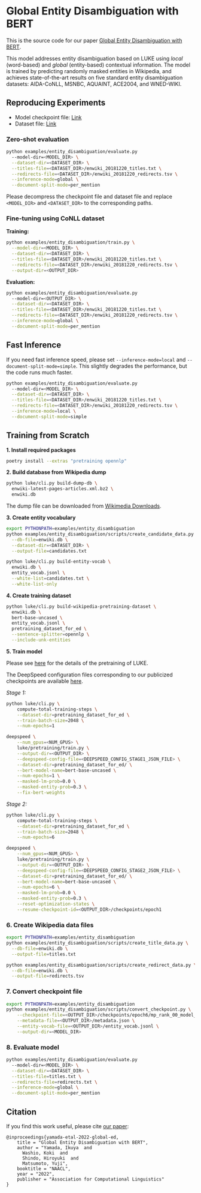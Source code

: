 # Global Entity Disambiguation with BERT

This is the source code for our paper
[Global Entity Disambiguation with BERT](https://arxiv.org/abs/1909.00426).

This model addresses entity disambiguation based on LUKE using _local_
(word-based) and _global_ (entity-based) contextual information. The model is
trained by predicting randomly masked entities in Wikipedia, and achieves
state-of-the-art results on five standard entity disambiguation datasets:
AIDA-CoNLL, MSNBC, AQUAINT, ACE2004, and WNED-WIKI.

## Reproducing Experiments

- Model checkpoint file:
  [Link](https://drive.google.com/file/d/1aDx7PUsycyFGdHDF8RHCiq_LZ5hesWXX/view?usp=sharing)
- Dataset file:
  [Link](https://drive.google.com/file/d/1vjzrlp0uYtI6gjpnExdF3MtK21Orx9Lg/view?usp=sharing)

### Zero-shot evaluation

```bash
python examples/entity_disambiguation/evaluate.py
  --model-dir=<MODEL_DIR> \
  --dataset-dir=<DATASET_DIR> \
  --titles-file=<DATASET_DIR>/enwiki_20181220_titles.txt \
  --redirects-file=<DATASET_DIR>/enwiki_20181220_redirects.tsv \
  --inference-mode=global \
  --document-split-mode=per_mention
```

Please decompress the checkpoint file and dataset file and replace `<MODEL_DIR>`
and `<DATASET_DIR>` to the corresponding paths.

### Fine-tuning using CoNLL dataset

**Training:**

```bash
python examples/entity_disambiguation/train.py \
  --model-dir=<MODEL_DIR> \
  --dataset-dir=<DATASET_DIR> \
  --titles-file=<DATASET_DIR>/enwiki_20181220_titles.txt \
  --redirects-file=<DATASET_DIR>/enwiki_20181220_redirects.tsv \
  --output-dir=<OUTPUT_DIR>
```

**Evaluation:**

```bash
python examples/entity_disambiguation/evaluate.py
  --model-dir=<OUTPUT_DIR> \
  --dataset-dir=<DATASET_DIR> \
  --titles-file=<DATASET_DIR>/enwiki_20181220_titles.txt \
  --redirects-file=<DATASET_DIR>/enwiki_20181220_redirects.tsv \
  --inference-mode=global \
  --document-split-mode=per_mention
```

## Fast Inference

If you need fast inference speed, please set `--inference-mode=local` and
`--document-split-mode=simple`. This slightly degrades the performance, but the
code runs much faster.

```bash
python examples/entity_disambiguation/evaluate.py
  --model-dir=<MODEL_DIR> \
  --dataset-dir=<DATASET_DIR> \
  --titles-file=<DATASET_DIR>/enwiki_20181220_titles.txt \
  --redirects-file=<DATASET_DIR>/enwiki_20181220_redirects.tsv \
  --inference-mode=local \
  --document-split-mode=simple
```

## Training from Scratch

**1. Install required packages**

```bash
poetry install --extras "pretraining opennlp"
```

**2. Build database from Wikipedia dump**

```bash
python luke/cli.py build-dump-db \
  enwiki-latest-pages-articles.xml.bz2 \
  enwiki.db
```

The dump file can be downloaded from
[Wikimedia Downloads](https://dumps.wikimedia.org/).

**3. Create entity vocabulary**

```bash
export PYTHONPATH=examples/entity_disambiguation
python examples/entity_disambiguation/scripts/create_candidate_data.py \
  --db-file=enwiki.db \
  --dataset-dir=<DATASET_DIR> \
  --output-file=candidates.txt

python luke/cli.py build-entity-vocab \
  enwiki.db \
  entity_vocab.jsonl \
  --white-list=candidates.txt \
  --white-list-only
```

**4. Create training dataset**

```bash
python luke/cli.py build-wikipedia-pretraining-dataset \
  enwiki.db \
  bert-base-uncased \
  entity_vocab.jsonl \
  pretraining_dataset_for_ed \
  --sentence-splitter=opennlp \
  --include-unk-entities
```

**5. Train model**

Please see
[here](https://github.com/studio-ousia/luke/blob/master/pretraining.md) for the
details of the pretraining of LUKE.

The DeepSpeed configuration files corresponding to our publicized checkpoints
are available
[here](https://github.com/studio-ousia/luke/tree/entity_disambiguation/examples/entity_disambiguation/deepspeed_config).

_Stage 1:_

```bash
python luke/cli.py \
    compute-total-training-steps \
    --dataset-dir=pretraining_dataset_for_ed \
    --train-batch-size=2048 \
    --num-epochs=1
```

```bash
deepspeed \
    --num_gpus=<NUM_GPUS> \
    luke/pretraining/train.py \
    --output-dir=<OUTPUT_DIR> \
    --deepspeed-config-file=<DEEPSPEED_CONFIG_STAGE1_JSON_FILE> \
    --dataset-dir=pretraining_dataset_for_ed/ \
    --bert-model-name=bert-base-uncased \
    --num-epochs=1 \
    --masked-lm-prob=0.0 \
    --masked-entity-prob=0.3 \
    --fix-bert-weights
```

_Stage 2:_

```bash
python luke/cli.py \
    compute-total-training-steps \
    --dataset-dir=pretraining_dataset_for_ed \
    --train-batch-size=2048 \
    --num-epochs=6
```

```bash
deepspeed \
    --num_gpus=<NUM_GPUS> \
    luke/pretraining/train.py \
    --output-dir=<OUTPUT_DIR> \
    --deepspeed-config-file=<DEEPSPEED_CONFIG_STAGE2_JSON_FILE> \
    --dataset-dir=pretraining_dataset_for_ed/ \
    --bert-model-name=bert-base-uncased \
    --num-epochs=6 \
    --masked-lm-prob=0.0 \
    --masked-entity-prob=0.3 \
    --reset-optimization-states \
    --resume-checkpoint-id=<OUTPUT_DIR>/checkpoints/epoch1
```

### 6. Create Wikipedia data files

```bash
export PYTHONPATH=examples/entity_disambiguation
python examples/entity_disambiguation/scripts/create_title_data.py \
  --db-file=enwiki.db \
  --output-file=titles.txt

python examples/entity_disambiguation/scripts/create_redirect_data.py \
  --db-file=enwiki.db \
  --output-file=redirects.tsv
```

### 7. Convert checkpoint file

```bash
export PYTHONPATH=examples/entity_disambiguation
python examples/entity_disambiguation/scripts/convert_checkpoint.py \
    --checkpoint-file=<OUTPUT_DIR>/checkpoints/epoch6/mp_rank_00_model_states.pt \
    --metadata-file=<OUTPUT_DIR>/metadata.json \
    --entity-vocab-file=<OUTPUT_DIR>/entity_vocab.jsonl \
    --output-dir=<MODEL_DIR>
```

### 8. Evaluate model

```bash
python examples/entity_disambiguation/evaluate.py
  --model-dir=<MODEL_DIR> \
  --dataset-dir=<DATASET_DIR> \
  --titles-file=titles.txt \
  --redirects-file=redirects.txt \
  --inference-mode=global \
  --document-split-mode=per_mention
```

## Citation

If you find this work useful, please cite
[our paper](https://arxiv.org/abs/1909.00426):

```
@inproceedings{yamada-etal-2022-global-ed,
    title = "Global Entity Disambiguation with BERT",
    author = "Yamada, Ikuya  and
      Washio, Koki  and
      Shindo, Hiroyuki  and
      Matsumoto, Yuji",
    booktitle = "NAACL",
    year = "2022",
    publisher = "Association for Computational Linguistics"
}
```
